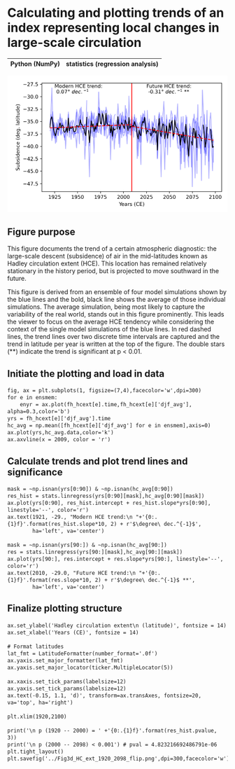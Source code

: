 # Calculating and plotting trends of an index representing local changes in large-scale circulation
|Python (NumPy)| statistics (regression analysis)
|-|-|

![Proxy locations](/assets/HCE_trend.png)

## Figure purpose
This figure documents the trend of a certain atmospheric diagnostic: the large-scale descent (subsidence) of air in the mid-latitudes known as Hadley circulation extent (HCE). This location has remained relatively stationary in the history period, but is projected to move southward in the future. 

This figure is derived from an ensemble of four model simulations shown by the blue lines and the bold, black line shows the average of those individual simulations. The average simulation, being most likely to capture the variability of the real world, stands out in this figure prominently. This leads the viewer to focus on the average HCE tendency while considering the context of the single model simulations of the blue lines. In red dashed lines, the trend lines over two discrete time intervals are captured and the trend in latitude per year is written at the top of the figure. The double stars (**) indicate the trend is significant at p < 0.01.  

## Initiate the plotting and load in data 
```
fig, ax = plt.subplots(1, figsize=(7,4),facecolor='w',dpi=300)
for e in ensmem:    
    enyr = ax.plot(fh_hcext[e].time,fh_hcext[e]['djf_avg'], alpha=0.3,color='b')
yrs = fh_hcext[e]['djf_avg'].time
hc_avg = np.mean([fh_hcext[e]['djf_avg'] for e in ensmem],axis=0)
ax.plot(yrs,hc_avg.data,color='k')
ax.axvline(x = 2009, color = 'r')
```

## Calculate trends and plot trend lines and significance
```
mask = ~np.isnan(yrs[0:90]) & ~np.isnan(hc_avg[0:90])
res_hist = stats.linregress(yrs[0:90][mask],hc_avg[0:90][mask])
ax.plot(yrs[0:90], res_hist.intercept + res_hist.slope*yrs[0:90], linestyle='--', color='r')
ax.text(1921, -29., "Modern HCE trend:\n "+'{0:.{1}f}'.format(res_hist.slope*10, 2) + r'$\degree\ dec.^{-1}$', 
        ha='left', va='center')

mask = ~np.isnan(yrs[90:]) & ~np.isnan(hc_avg[90:])
res = stats.linregress(yrs[90:][mask],hc_avg[90:][mask])
ax.plot(yrs[90:], res.intercept + res.slope*yrs[90:], linestyle='--', color='r')
ax.text(2010, -29.0, "Future HCE trend:\n "+'{0:.{1}f}'.format(res.slope*10, 2) + r'$\degree\ dec.^{-1}$ **',    
        ha='left', va='center')
```

## Finalize plotting structure
```
ax.set_ylabel('Hadley circulation extent\n (latitude)', fontsize = 14)
ax.set_xlabel('Years (CE)', fontsize = 14)

# Format latitudes
lat_fmt = LatitudeFormatter(number_format='.0f')
ax.yaxis.set_major_formatter(lat_fmt)
ax.yaxis.set_major_locator(ticker.MultipleLocator(5))

ax.xaxis.set_tick_params(labelsize=12)
ax.yaxis.set_tick_params(labelsize=12)
ax.text(-0.15, 1.1, 'd)', transform=ax.transAxes, fontsize=20, va='top', ha='right')

plt.xlim(1920,2100)

print('\n p (1920 -- 2000) = ' +'{0:.{1}f}'.format(res_hist.pvalue, 3))
print('\n p (2000 -- 2098) < 0.001') # pval = 4.823216692486791e-06
plt.tight_layout()
plt.savefig('../Fig3d_HC_ext_1920_2098_flip.png',dpi=300,facecolor='w')
```
